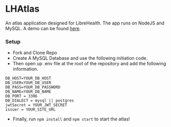 # LHAtlas
An atlas application designed for LibreHealth. The app runs on NodeJS and MySQL. A demo can be found [here](https://lhatlas.herokuapp.com/).

### Setup
- Fork and Clone Repo
- Create A MySQL Database and use the following initiation code.
- Then open up .env file at the root of the repository and add the following information.
```
DB_HOST=YOUR_DB_HOST
DB_USER=YOUR_DB_USER
DB_PASS=YOUR_DB_PASSWORD
DB_NAME=YOUR_DB_NAME
DB_PORT = 3306
DB_DIALECT = mysql || postgres
jwtSecret = YOUR_JWT_SECRET
issuer = YOUR_SITE_URL
```

- Finally, run `npm install` and `npm start` to start the atlas!
